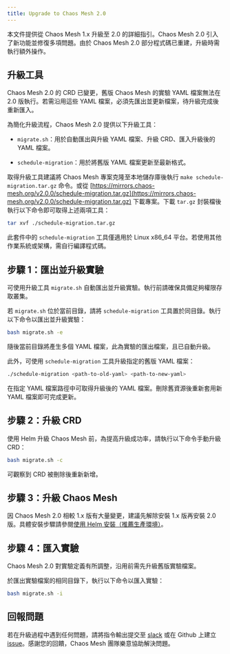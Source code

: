 ```yaml
---
title: Upgrade to Chaos Mesh 2.0
---
```


本文件提供從 Chaos Mesh 1.x 升級至 2.0 的詳細指引。Chaos Mesh 2.0 引入了新功能並修復多項問題。由於 Chaos Mesh 2.0 部分程式碼已重建，升級時需執行額外操作。

## 升級工具

Chaos Mesh 2.0 的 CRD 已變更，舊版 Chaos Mesh 的實驗 YAML 檔案無法在 2.0 版執行。若需沿用這些 YAML 檔案，必須先匯出並更新檔案，待升級完成後重新匯入。

為簡化升級流程，Chaos Mesh 2.0 提供以下升級工具：

- `migrate.sh`：用於自動匯出與升級 YAML 檔案、升級 CRD、匯入升級後的 YAML 檔案。

- `schedule-migration`：用於將舊版 YAML 檔案更新至最新格式。

取得升級工具建議將 Chaos Mesh 專案克隆至本地儲存庫後執行 `make schedule-migration.tar.gz` 命令。或從 [https://mirrors.chaos-mesh.org/v2.0.0/schedule-migration.tar.gz](https://mirrors.chaos-mesh.org/v2.0.0/schedule-migration.tar.gz) 下載專案。下載 `tar.gz` 封裝檔後執行以下命令即可取得上述兩項工具：

```bash
tar xvf ./schedule-migration.tar.gz
```

此套件中的 `schedule-migration` 工具僅適用於 Linux x86_64 平台。若使用其他作業系統或架構，需自行編譯程式碼。

## 步驟 1：匯出並升級實驗

可使用升級工具 `migrate.sh` 自動匯出並升級實驗。執行前請確保具備足夠權限存取叢集。

若 `migrate.sh` 位於當前目錄，請將 `schedule-migration` 工具置於同目錄。執行以下命令以匯出並升級實驗：

```bash
bash migrate.sh -e
```

隨後當前目錄將產生多個 YAML 檔案，此為實驗的匯出檔案，且已自動升級。

此外，可使用 `schedule-migration` 工具升級指定的舊版 YAML 檔案：

```bash
./schedule-migration <path-to-old-yaml> <path-to-new-yaml>
```

在指定 YAML 檔案路徑中可取得升級後的 YAML 檔案。刪除舊資源後重新套用新 YAML 檔案即可完成更新。

## 步驟 2：升級 CRD

使用 Helm 升級 Chaos Mesh 前，為提高升級成功率，請執行以下命令手動升級 CRD：

```bash
bash migrate.sh -c
```

可觀察到 CRD 被刪除後重新新增。

## 步驟 3：升級 Chaos Mesh

因 Chaos Mesh 2.0 相較 1.x 版有大量變更，建議先解除安裝 1.x 版再安裝 2.0 版。具體安裝步驟請參閱[使用 Helm 安裝（推薦生產環境）](production-installation-using-helm.md)。

## 步驟 4：匯入實驗

Chaos Mesh 2.0 對實驗定義有所調整，沿用前需先升級舊版實驗檔案。

於匯出實驗檔案的相同目錄下，執行以下命令以匯入實驗：

```bash
bash migrate.sh -i
```

## 回報問題

若在升級過程中遇到任何問題，請將指令輸出提交至 [slack](https://cloud-native.slack.com/archives/C0193VAV272) 或在 Github 上建立 [issue](https://github.com/pingcap/chaos-mesh/issues)。感謝您的回饋，Chaos Mesh 團隊樂意協助解決問題。